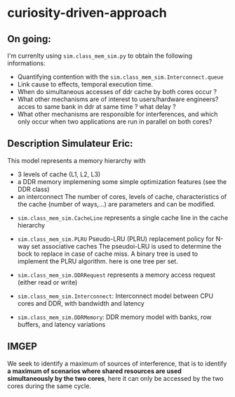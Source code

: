 # curiosity-driven-approach

## On going:
I'm currenlty using `sim.class_mem_sim.py` to obtain the following informations:
* Quantifying contention with the `sim.class_mem_sim.Interconnect.queue` 
* Link cause to effects, temporal execution time.
* When do simultaneous accesses of ddr cache by both cores occur ?  
* What other mechanisms are of interest to users/hardware engineers? acces to same bank in ddr at same time ? what delay ? 
* What other mechanisms are responsible for interferences, and which only occur when two applications are run in parallel on both cores?


## Description Simulateur Eric:
 This model represents a memory hierarchy with
 - 3 levels of cache (L1, L2, L3)
 - a DDR memory implemening some simple optimization features (see the DDR class)
 - an interconnect
 The number of cores, levels of cache, characteristics of the cache (number of ways,...)
 are parameters and can be modified.


* `sim.class_mem_sim.CacheLine` represents a single cache line in the cache hierarchy

* `sim.class_mem_sim.PLRU` Pseudo-LRU (PLRU) replacement policy for N-way set associative caches
The pseudoi-LRU is used to determine the bock to replace in case of cache miss.
A binary tree is used to implement the PLRU algorithm. here is one tree per set.

* `sim.class_mem_sim.DDRRequest` represents a memory access request (either read or write)
* `sim.class_mem_sim.Interconnect`: Interconnect model between CPU cores and DDR, with bandwidth and latency
* `sim.class_mem_sim.DDRMemory`:  DDR memory model with banks, row buffers, and latency variations


## IMGEP
We seek to identify a maximum of sources of interference, that is to identify **a maximum of scenarios where shared resources are used simultaneously by the two cores**, here it can only be accessed by the two cores during the same cycle.
